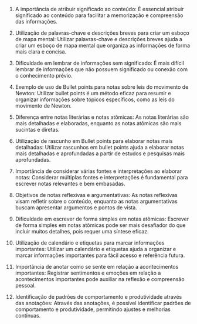 1. A importância de atribuir significado ao conteúdo: É essencial atribuir significado ao conteúdo para facilitar a memorização e compreensão das informações.
   
2. Utilização de palavras-chave e descrições breves para criar um esboço de mapa mental: Utilizar palavras-chave e descrições breves ajuda a criar um esboço de mapa mental que organiza as informações de forma mais clara e concisa.
   
3. Dificuldade em lembrar de informações sem significado: É mais difícil lembrar de informações que não possuem significado ou conexão com o conhecimento prévio.
   
4. Exemplo de uso de Bullet points para notas sobre leis do movimento de Newton: Utilizar bullet points é um método eficaz para resumir e organizar informações sobre tópicos específicos, como as leis do movimento de Newton.
   
5. Diferença entre notas literárias e notas atômicas: As notas literárias são mais detalhadas e elaboradas, enquanto as notas atômicas são mais sucintas e diretas.
   
6. Utilização de rascunho em Bullet points para elaborar notas mais detalhadas: Utilizar rascunhos em bullet points ajuda a elaborar notas mais detalhadas e aprofundadas a partir de estudos e pesquisas mais aprofundadas.
   
7. Importância de considerar várias fontes e interpretações ao elaborar notas: Considerar múltiplas fontes e interpretações é fundamental para escrever notas relevantes e bem embasadas.
   
8. Objetivos de notas reflexivas e argumentativas: As notas reflexivas visam refletir sobre o conteúdo, enquanto as notas argumentativas buscam apresentar argumentos e pontos de vista.
   
9. Dificuldade em escrever de forma simples em notas atômicas: Escrever de forma simples em notas atômicas pode ser mais desafiador do que incluir muitos detalhes, pois requer uma síntese eficaz.
   
10. Utilização de calendário e etiquetas para marcar informações importantes: Utilizar um calendário e etiquetas ajuda a organizar e marcar informações importantes para fácil acesso e referência futura.
   
11. Importância de anotar como se sente em relação a acontecimentos importantes: Registrar sentimentos e emoções em relação a acontecimentos importantes pode auxiliar na reflexão e compreensão pessoal.
   
12. Identificação de padrões de comportamento e produtividade através das anotações: Através das anotações, é possível identificar padrões de comportamento e produtividade, permitindo ajustes e melhorias contínuas.